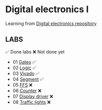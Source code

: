# Digital electronics I
Learning from [Digital electronics repository](https://github.com/tomas-fryza/digital-electronics-1)
## LABS
:white_check_mark: Done labs  :x: Not done yet
* 01 [Gates](labs/01-gates) :white_check_mark:
* 02 [Logic](labs/02-logic) :white_check_mark:
* 03 [Vivado](labs/03-vivado) :white_check_mark:
* 04 [Segment](labs/04-segment) :white_check_mark:
* 05 [FFS](labs/05-ffs) :x:
* 06 [Counter](labs//06-counter) :x:
* 07 [Display driver](labs/07-display_driver) :x:
* 08 [Traffic lights](labs/08-traffic_lights) :x:
